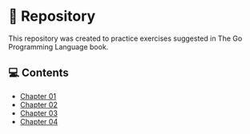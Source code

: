 # 📁 Repository
This repository was created to practice exercises suggested in The Go Programming Language book.

## 💻 Contents
- [Chapter 01](internal/chapter01)
- [Chapter 02](internal/chapter02)
- [Chapter 03](internal/chapter03)
- [Chapter 04](internal/chapter04)